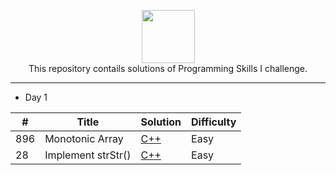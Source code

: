 <p align="center">
    <a href="https://leetcode.com/kanhaiya/">
        <img height=85 src="https://github.com/Java-aid/LeetCodeSolutions/blob/master/LeetCodeSolutions/src/main/resources/imgs/leetcode.png">
    </a>
    <br>This repository contails solutions of Programming Skills I challenge.
</p>

---

- Day 1

| #           | Title                                       | Solution  | Difficulty|
| ----------- | -----------                                 |-----------|---------- |
| 896 | Monotonic Array | [C++]() | Easy |
| 28 | Implement strStr() | [C++]() | Easy |
